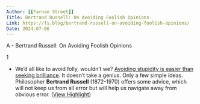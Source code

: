 ```yaml
---
Author: [[Farnam Street]]
Title: Bertrand Russell: On Avoiding Foolish Opinions
Link: https://fs.blog/bertrand-russell-on-avoiding-foolish-opinions/
Date: 2024-07-06
---
```

A - Bertrand Russell: On Avoiding Foolish Opinions

1
- We’d all like to avoid folly, wouldn’t we?
  [Avoiding stupidity is easier than seeking brilliance](https://fs.blog/2014/06/avoiding-stupidity/). It doesn’t take a genius. Only a few simple ideas.
  Philosopher **Bertrand Russell** (1872-1970) offers some advice, which will not keep us from all error but will help us navigate away from obvious error. ([View Highlight](https://read.readwise.io/read/01hrfpyws07bsp7pxejktqtkps))

